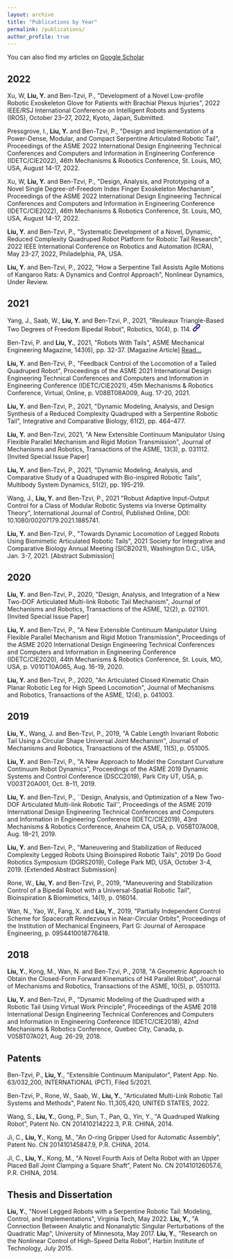 ```yaml
---
layout: archive
title: "Publications by Year"
permalink: /publications/
author_profile: true
---
```


You can also find my articles on [Google Scholar](https://scholar.google.com/citations?user=xfiv84YAAAAJ&hl=en)

## 2022
Xu, W, **Liu, Y.** and Ben-Tzvi, P., "Development of a Novel Low-profile Robotic Exoskeleton Glove for Patients with Brachial Plexus Injuries", 2022 IEEE/RSJ International Conference on Intelligent Robots and Systems (IROS), October 23–27, 2022, Kyoto, Japan, Submitted.

Pressgrove, I., **Liu, Y.** and Ben-Tzvi, P., "Design and Implementation of a Power-Dense, Modular, and Compact Serpentine Articulated Robotic Tail", Proceedings of the ASME 2022 International Design Engineering Technical Conferences and Computers and Information in Engineering Conference (IDETC/CIE2022), 46th Mechanisms & Robotics Conference, St. Louis, MO, USA, August 14-17, 2022.

Xu, W, **Liu, Y.** and Ben-Tzvi, P., "Design, Analysis, and Prototyping of a Novel Single Degree-of-Freedom Index Finger Exoskeleton Mechanism", Proceedings of the ASME 2022 International Design Engineering Technical Conferences and Computers and Information in Engineering Conference (IDETC/CIE2022), 46th Mechanisms & Robotics Conference, St. Louis, MO, USA, August 14-17, 2022.

**Liu, Y.** and Ben-Tzvi, P., "Systematic Development of a Novel, Dynamic, Reduced Complexity Quadruped Robot Platform for Robotic Tail Research", 2022 IEEE International Conference on Robotics and Automation (ICRA), May 23-27, 2022, Philadelphia, PA, USA.

**Liu, Y.** and Ben-Tzvi, P., 2022, "How a Serpentine Tail Assists Agile Motions of Kangaroo Rats: A Dynamics and Control Approach", Nonlinear Dynamics, Under Review.

## 2021
Yang, J., Saab, W., **Liu, Y.** and Ben-Tzvi, P., 2021, "Reuleaux Triangle-Based Two Degrees of Freedom Bipedal Robot", Robotics, 10(4), p. 114.  [<img style="height:17px;" src="/images/link.png"/>](https://www.mdpi.com/2218-6581/10/4/114)

Ben-Tzvi, P. and **Liu, Y.**, 2021, "Robots With Tails", ASME Mechanical Engineering Magazine, 143(6), pp. 32-37. [Magazine Article] [Read...](https://asmedigitalcollection.asme.org/memagazineselect/article/143/6/32/1129192/Robots-with-TailsFour-legged-Robots-are-Now)

**Liu, Y.** and Ben-Tzvi, P., "Feedback Control of the Locomotion of a Tailed Quadruped Robot", Proceedings of the ASME 2021 International Design Engineering Technical Conferences and Computers and Information in Engineering Conference (IDETC/CIE2021), 45th Mechanisms & Robotics Conference, Virtual, Online, p. V08BT08A009, Aug. 17-20, 2021.

**Liu, Y.** and Ben-Tzvi, P., 2021, "Dynamic Modeling, Analysis, and Design Synthesis of a Reduced Complexity Quadruped with a Serpentine Robotic Tail", Integrative and Comparative Biology, 61(2), pp. 464–477.

**Liu, Y.** and Ben-Tzvi, 2021, "A New Extensible Continuum Manipulator Using Flexible Parallel Mechanism and Rigid Motion Transmission", Journal of Mechanisms and Robotics, Transactions of the ASME, 13(3), p. 031112. [Invited Special Issue Paper]

**Liu, Y.** and Ben-Tzvi, P., 2021, "Dynamic Modeling, Analysis, and Comparative Study of a Quadruped with Bio-inspired Robotic Tails", Multibody System Dynamics, 51(2), pp. 195-219.

Wang, J., **Liu, Y.** and Ben-Tzvi, P., 2021 "Robust Adaptive Input-Output Control for a Class of Modular Robotic Systems via Inverse Optimality Theory", International Journal of Control, Published Online, DOI: 10.1080/00207179.2021.1885741.

**Liu, Y.** and Ben-Tzvi, P., "Towards Dynamic Locomotion of Legged Robots Using Biomimetic Articulated Robotic Tails", 2021 Society for Integrative and Comparative Biology Annual Meeting (SICB2021), Washington D.C., USA, Jan. 3-7, 2021. [Abstract Submission]

## 2020
**Liu, Y.** and Ben-Tzvi, P., 2020, "Design, Analysis, and Integration of a New Two-DOF Articulated Multi-link Robotic Tail Mechanism", Journal of Mechanisms and Robotics, Transactions of the ASME, 12(2), p. 021101. [Invited Special Issue Paper]

**Liu, Y.** and Ben-Tzvi, P., "A New Extensible Continuum Manipulator Using Flexible Parallel Mechanism and Rigid Motion Transmission", Proceedings of the ASME 2020 International Design Engineering Technical Conferences and Computers and Information in Engineering Conference (IDETC/CIE2020), 44th Mechanisms & Robotics Conference, St. Louis, MO, USA, p. V010T10A065, Aug. 16-19, 2020.

**Liu, Y.** and Ben-Tzvi, P., 2020, "An Articulated Closed Kinematic Chain Planar Robotic Leg for High Speed Locomotion", Journal of Mechanisms and Robotics, Transactions of the ASME, 12(4), p. 041003.

## 2019
**Liu, Y.**, Wang, J. and Ben-Tzvi, P., 2019, "A Cable Length Invariant Robotic Tail Using a Circular Shape Universal Joint Mechanism", Journal of Mechanisms and Robotics, Transactions of the ASME, 11(5), p. 051005.

**Liu, Y.** and Ben-Tzvi, P., "A New Approach to Model the Constant Curvature Continuum Robot Dynamics", Proceedings of the ASME 2019 Dynamic Systems and Control Conference (DSCC2019), Park City UT, USA, p. V003T20A001, Oct. 8–11, 2019.

**Liu, Y.** and Ben-Tzvi, P., ``Design, Analysis, and Optimization of a New Two-DOF Articulated Multi-link Robotic Tail'', Proceedings of the ASME 2019 International Design Engineering Technical Conferences and Computers and Information in Engineering Conference (IDETC/CIE2019), 43rd Mechanisms & Robotics Conference, Anaheim CA, USA, p. V05BT07A008, Aug. 18–21, 2019.

**Liu, Y.** and Ben-Tzvi, P., "Maneuvering and Stabilization of Reduced Complexity Legged Robots Using Bioinspired Robotic Tails", 2019 Do Good Robotics Symposium (DGRS2019), College Park MD, USA, October 3-4, 2019. [Extended Abstract Submission]

Rone, W., **Liu, Y.** and Ben-Tzvi, P., 2019, "Maneuvering and Stabilization Control of a Bipedal Robot with a Universal-Spatial Robotic Tail", Bioinspiration & Biomimetics, 14(1), p. 016014.

Wan, N., Yao, W., Fang, X. and **Liu, Y.**, 2019, "Partially Independent Control Scheme for Spacecraft Rendezvous in Near-Circular Orbits", Proceedings of the Institution of Mechanical Engineers, Part G: Journal of Aerospace Engineering, p. 0954410018776418.

## 2018
**Liu, Y.**, Kong, M., Wan, N. and Ben-Tzvi, P., 2018, "A Geometric Approach to Obtain the Closed-Form Forward Kinematics of H4 Parallel Robot", Journal of Mechanisms and Robotics, Transactions of the ASME, 10(5), p. 0510113.

**Liu, Y.** and Ben-Tzvi, P., "Dynamic Modeling of the Quadruped with a Robotic Tail Using Virtual Work Principle", Proceedings of the ASME 2018 International Design Engineering Technical Conferences and Computers and Information in Engineering Conference (IDETC/CIE2018), 42nd Mechanisms & Robotics Conference, Quebec City, Canada, p. V05BT07A021, Aug. 26-29, 2018.

## Patents
Ben-Tzvi, P., **Liu, Y.**, "Extensible Continuum Manipulator", Patent App. No. 63/032,200, INTERNATIONAL (PCT), Filed 5/2021.

Ben-Tzvi, P., Rone, W., Saab, W., **Liu, Y.**, "Articulated Multi-Link Robotic Tail Systems and Methods", Patent No. 11,305,420, UNITED STATES, 2022.

Wang, S., **Liu, Y.**, Gong, P., Sun, T., Pan, Q., Yin, Y., "A Quadruped Walking Robot", Patent No. CN 201410214222.3, P.R. CHINA, 2014.

Ji, C., **Liu, Y.**, Kong, M., "An O-ring Gripper Used for Automatic Assembly", Patent No. CN 201410145847.9, P.R. CHINA, 2014.

Ji, C., **Liu, Y.**, Kong, M., "A Novel Fourth Axis of Delta Robot with an Upper Placed Ball Joint Clamping a Square Shaft", Patent No. CN 201410126057.6, P.R. CHINA, 2014.

## Thesis and Dissertation
**Liu, Y.**, "Novel Legged Robots with a Serpentine Robotic Tail: Modeling, Control, and Implementations", Virginia Tech, May 2022.
**Liu, Y.**, "A Connection Between Analytic and Nonanalytic Singular Perturbations of the Quadratic Map", University of Minnesota, May 2017.
**Liu, Y.**, "Research on the Nonlinear Control of High-Speed Delta Robot", Harbin Institute of Technology, July 2015.

